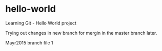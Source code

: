 # hello-world
Learning Git - Hello World project

Trying out changes in new branch for mergin in the master branch later. 

Mayr2015 branch file 1
